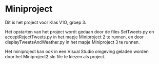 # Miniproject

Dit is het project voor Klas V1O, groep 3.

Het opstarten van het project wordt gedaan door de files SetTweets.py en acceptRejectTweets.py in het mapje Miniproject 2 te runnen, 
en door displayTweetsAndWeather.py in het mapje Miniproject 3 te runnen.

Het miniproject kan ook in een Visual Studio omgeving geladen worden door het Miniproject2.sln file te kiezen als project.

